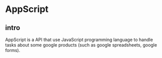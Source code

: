 # AppScript
## intro
AppScript is a API that use JavaScript programming language to handle tasks about some google products (such as google spreadsheets, google forms).
